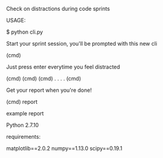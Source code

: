 Check on distractions during code sprints 

USAGE:

$ python cli.py

Start your sprint session, you'll be prompted with this new cli

(cmd)

Just press enter everytime you feel distracted

(cmd)
(cmd)
(cmd)
.
.
.
.
(cmd)

Get your report when you're done!

(cmd) report


example report

Python 2.7.10

requirements:

matplotlib==2.0.2
numpy==1.13.0
scipy==0.19.1

